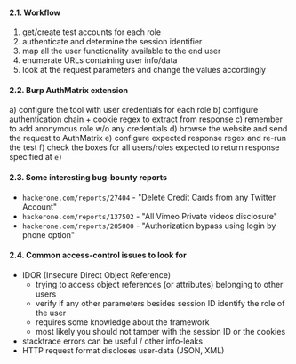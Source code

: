 #### 2.1. Workflow

1. get/create test accounts for each role
2. authenticate and determine the session identifier
2. map all the user functionality available to the end user
3. enumerate URLs containing user info/data
4. look at the request parameters and change the values accordingly


#### 2.2. Burp AuthMatrix extension

a) configure the tool with user credentials for each role
b) configure authentication chain + cookie regex to extract from response
c) remember to add anonymous role w/o any credentials
d) browse the website and send the request to AuthMatrix
e) configure expected response regex and re-run the test
f) check the boxes for all users/roles expected to return response specified at `e)`


#### 2.3. Some interesting bug-bounty reports

- `hackerone.com/reports/27404` - "Delete Credit Cards from any Twitter Account"
- `hackerone.com/reports/137502` - "All Vimeo Private videos disclosure"
- `hackerone.com/reports/205000` - "Authorization bypass using login by phone option"


#### 2.4. Common access-control issues to look for

- IDOR (Insecure Direct Object Reference)
   - trying to access object references (or attributes) belonging to other users
   - verify if any other parameters besides session ID identify the role of the user
   - requires some knowledge about the framework
   - most likely you should not tamper with the session ID or the cookies
- stacktrace errors can be useful / other info-leaks
- HTTP request format discloses user-data (JSON, XML)
